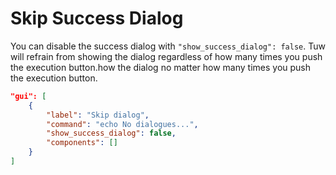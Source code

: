 # Skip Success Dialog

You can disable the success dialog with `"show_success_dialog": false`.
Tuw will refrain from showing the dialog regardless of how many times you push the execution button.how the dialog no matter how many times you push the execution button.

```json
"gui": [
    {
        "label": "Skip dialog",
        "command": "echo No dialogues...",
        "show_success_dialog": false,
        "components": []
    }
]
```
